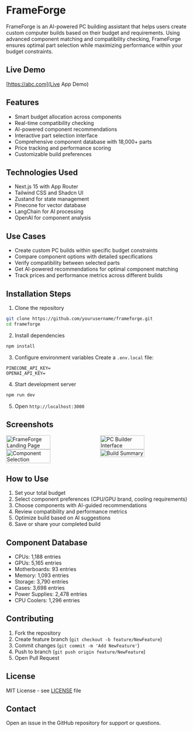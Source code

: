 # FrameForge
FrameForge is an AI-powered PC building assistant that helps users create custom computer builds based on their budget and requirements. Using advanced component matching and compatibility checking, FrameForge ensures optimal part selection while maximizing performance within your budget constraints.

## Live Demo
[https://abc.com](Live App Demo)

## Features
- Smart budget allocation across components
- Real-time compatibility checking
- AI-powered component recommendations
- Interactive part selection interface
- Comprehensive component database with 18,000+ parts
- Price tracking and performance scoring
- Customizable build preferences

## Technologies Used
- Next.js 15 with App Router
- Tailwind CSS and Shadcn UI
- Zustand for state management
- Pinecone for vector database
- LangChain for AI processing
- OpenAI for component analysis

## Use Cases
- Create custom PC builds within specific budget constraints
- Compare component options with detailed specifications
- Verify compatibility between selected parts
- Get AI-powered recommendations for optimal component matching
- Track prices and performance metrics across different builds

## Installation Steps
1. Clone the repository
```bash
git clone https://github.com/yourusername/frameforge.git
cd frameforge
```

2. Install dependencies
```bash
npm install
```

3. Configure environment variables
Create a `.env.local` file:
```env
PINECONE_API_KEY=
OPENAI_API_KEY=
```

4. Start development server
```bash
npm run dev
```

5. Open `http://localhost:3000`

## Screenshots
<div style="display: flex; justify-content: space-between;">
  <img src="/frameforge-landing.png" alt="FrameForge Landing Page" style="width: 49%;" />
  <img src="/frameforge-builder.png" alt="PC Builder Interface" style="width: 49%;" />
</div>
<div style="display: flex; justify-content: space-between;">
  <img src="/frameforge-components.png" alt="Component Selection" style="width: 49%;" />
  <img src="/frameforge-summary.png" alt="Build Summary" style="width: 49%;" />
</div>

## How to Use
1. Set your total budget
2. Select component preferences (CPU/GPU brand, cooling requirements)
3. Choose components with AI-guided recommendations
4. Review compatibility and performance metrics
5. Optimize build based on AI suggestions
6. Save or share your completed build

## Component Database
- CPUs: 1,188 entries
- GPUs: 5,165 entries
- Motherboards: 93 entries
- Memory: 1,093 entries
- Storage: 3,790 entries
- Cases: 3,698 entries
- Power Supplies: 2,478 entries
- CPU Coolers: 1,296 entries

## Contributing
1. Fork the repository
2. Create feature branch (`git checkout -b feature/NewFeature`)
3. Commit changes (`git commit -m 'Add NewFeature'`)
4. Push to branch (`git push origin feature/NewFeature`)
5. Open Pull Request

## License
MIT License - see [LICENSE](LICENSE) file

## Contact
Open an issue in the GitHub repository for support or questions.

